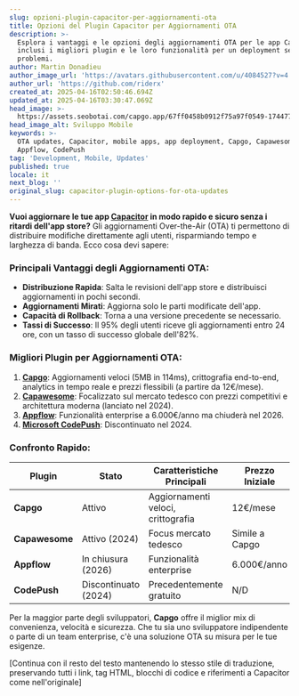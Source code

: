 ```yaml
---
slug: opzioni-plugin-capacitor-per-aggiornamenti-ota
title: Opzioni del Plugin Capacitor per Aggiornamenti OTA
description: >-
  Esplora i vantaggi e le opzioni degli aggiornamenti OTA per le app Capacitor,
  inclusi i migliori plugin e le loro funzionalità per un deployment senza
  problemi.
author: Martin Donadieu
author_image_url: 'https://avatars.githubusercontent.com/u/4084527?v=4'
author_url: 'https://github.com/riderx'
created_at: 2025-04-16T02:50:46.694Z
updated_at: 2025-04-16T03:30:47.069Z
head_image: >-
  https://assets.seobotai.com/capgo.app/67ff0458b0912f75a97f0549-1744774247069.jpg
head_image_alt: Sviluppo Mobile
keywords: >-
  OTA updates, Capacitor, mobile apps, app deployment, Capgo, Capawesome,
  Appflow, CodePush
tag: 'Development, Mobile, Updates'
published: true
locale: it
next_blog: ''
original_slug: capacitor-plugin-options-for-ota-updates
---
```

**Vuoi aggiornare le tue app [Capacitor](https://capacitorjs.com/) in modo rapido e sicuro senza i ritardi dell'app store?** Gli aggiornamenti Over-the-Air (OTA) ti permettono di distribuire modifiche direttamente agli utenti, risparmiando tempo e larghezza di banda. Ecco cosa devi sapere:

### Principali Vantaggi degli Aggiornamenti OTA:

- **Distribuzione Rapida**: Salta le revisioni dell'app store e distribuisci aggiornamenti in pochi secondi.
- **Aggiornamenti Mirati**: Aggiorna solo le parti modificate dell'app.
- **Capacità di Rollback**: Torna a una versione precedente se necessario.
- **Tassi di Successo**: Il 95% degli utenti riceve gli aggiornamenti entro 24 ore, con un tasso di successo globale dell'82%.

### Migliori Plugin per Aggiornamenti OTA:

1. **[Capgo](https://capgo.app/)**: Aggiornamenti veloci (5MB in 114ms), crittografia end-to-end, analytics in tempo reale e prezzi flessibili (a partire da 12€/mese).
2. **[Capawesome](https://capawesome.io/plugins/live-update/)**: Focalizzato sul mercato tedesco con prezzi competitivi e architettura moderna (lanciato nel 2024).
3. **[Appflow](https://ionic.io/appflow/)**: Funzionalità enterprise a 6.000€/anno ma chiuderà nel 2026.
4. **[Microsoft CodePush](https://microsoft.github.io/code-push/)**: Discontinuato nel 2024.

### Confronto Rapido:

| Plugin | Stato | Caratteristiche Principali | Prezzo Iniziale |
|---|---|---|---|
| **Capgo** | Attivo | Aggiornamenti veloci, crittografia | 12€/mese |
| **Capawesome** | Attivo (2024) | Focus mercato tedesco | Simile a Capgo |
| **Appflow** | In chiusura (2026) | Funzionalità enterprise | 6.000€/anno |
| **CodePush** | Discontinuato (2024) | Precedentemente gratuito | N/D |

Per la maggior parte degli sviluppatori, **Capgo** offre il miglior mix di convenienza, velocità e sicurezza. Che tu sia uno sviluppatore indipendente o parte di un team enterprise, c'è una soluzione OTA su misura per le tue esigenze.

[Continua con il resto del testo mantenendo lo stesso stile di traduzione, preservando tutti i link, tag HTML, blocchi di codice e riferimenti a Capacitor come nell'originale]
